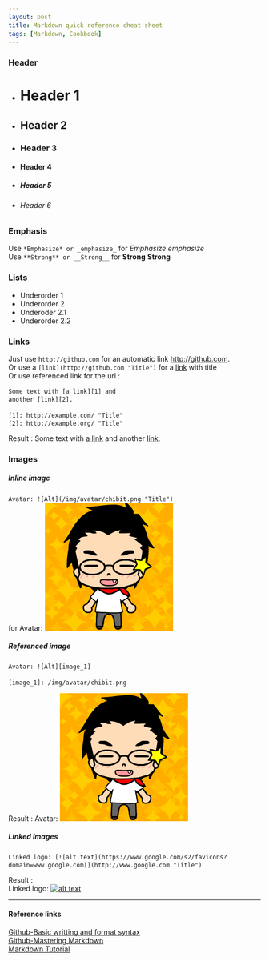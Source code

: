 ```yaml
---
layout: post
title: Markdown quick reference cheat sheet
tags: [Markdown, Cookbook]
--- 
```


### Header
- # Header 1
- ## Header 2
- ### Header 3
- #### Header 4
- ##### Header 5
- ###### Header 6

### Emphasis
Use `*Emphasize* or _emphasize_` for *Emphasize* _emphasize_  
Use `**Strong** or __Strong__` for **Strong** __Strong__  

### Lists
- Underorder 1  
- Underorder 2  
 - Underoder 2.1  
 - Underorder 2.2

### Links
Just use `http://github.com` for an automatic link http://github.com.  
Or use a `[link](http://github.com "Title")` for a [link](http://github.com "Title") with title  
Or use referenced link for the url : 
```
Some text with [a link][1] and
another [link][2].

[1]: http://example.com/ "Title"
[2]: http://example.org/ "Title"
```
Result : 
Some text with [a link][1] and
another [link][2].

[1]: http://example.com/ "Title"
[2]: http://example.org/ "Title"

### Images
##### Inline image 
`Avatar: ![Alt](/img/avatar/chibit.png "Title")`  
for Avatar: ![Alt|20x20](/img/avatar/chibit.png "Title")

##### Referenced image 
```
Avatar: ![Alt][image_1]

[image_1]: /img/avatar/chibit.png
```
Result :
Avatar: ![Alt][image_1]

[image_1]: /img/avatar/chibit.png

##### Linked Images
```
Linked logo: [![alt text](https://www.google.com/s2/favicons?domain=www.google.com)](http://www.google.com "Title")
```
Result :  
Linked logo: [![alt text](https://www.google.com/s2/favicons?domain=www.google.com)](http://www.google.com "Title")


------
#### Reference links  
[Github-Basic writting and format syntax](https://help.github.com/en/articles/basic-writing-and-formatting-syntax)  
[Github-Mastering Markdown](https://guides.github.com/features/mastering-markdown/)  
[Markdown Tutorial](https://www.markdowntutorial.com/)  
